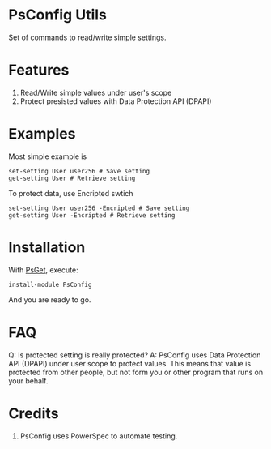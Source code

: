 PsConfig Utils
=============

Set of commands to read/write simple settings.

Features
========

1. Read/Write simple values under user's scope
2. Protect presisted values with Data Protection API (DPAPI)

Examples
========

Most simple example is

    set-setting User user256 # Save setting
    get-setting User # Retrieve setting
    
To protect data, use Encripted swtich

    set-setting User user256 -Encripted # Save setting
    get-setting User -Encripted # Retrieve setting

Installation
============

With <a href="https://github.com/chaliy/psget">PsGet</a>, execute:

    install-module PsConfig
    
And you are ready to go.
   
FAQ
===

Q: Is protected setting is really protected?
A: PsConfig uses Data Protection API (DPAPI) under user scope to protect values. This means that value is protected from other people, but not form you or other program that runs on your behalf.


Credits
=======

1. PsConfig uses PowerSpec to automate testing.  